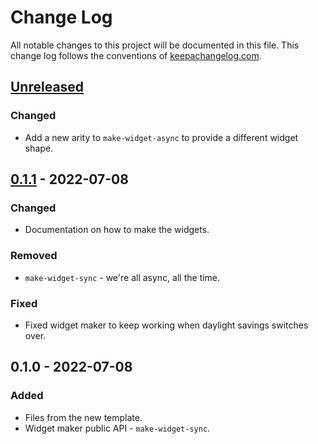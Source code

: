 # Change Log
All notable changes to this project will be documented in this file. This change log follows the conventions of [keepachangelog.com](http://keepachangelog.com/).

## [Unreleased]
### Changed
- Add a new arity to `make-widget-async` to provide a different widget shape.

## [0.1.1] - 2022-07-08
### Changed
- Documentation on how to make the widgets.

### Removed
- `make-widget-sync` - we're all async, all the time.

### Fixed
- Fixed widget maker to keep working when daylight savings switches over.

## 0.1.0 - 2022-07-08
### Added
- Files from the new template.
- Widget maker public API - `make-widget-sync`.

[Unreleased]: https://github.com/your-name/for-clojure/compare/0.1.1...HEAD
[0.1.1]: https://github.com/your-name/for-clojure/compare/0.1.0...0.1.1
